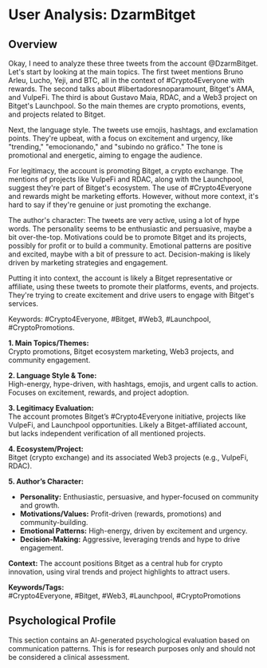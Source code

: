 # User Analysis: DzarmBitget

## Overview

<think>
Okay, I need to analyze these three tweets from the account @DzarmBitget. Let's start by looking at the main topics. The first tweet mentions Bruno Arleu, Lucho, Yeji, and BTC, all in the context of #Crypto4Everyone with rewards. The second talks about #libertadoresnoparamount, Bitget's AMA, and VulpeFi. The third is about Gustavo Maia, RDAC, and a Web3 project on Bitget's Launchpool. So the main themes are crypto promotions, events, and projects related to Bitget.

Next, the language style. The tweets use emojis, hashtags, and exclamation points. They're upbeat, with a focus on excitement and urgency, like "trending," "emocionando," and "subindo no gráfico." The tone is promotional and energetic, aiming to engage the audience.

For legitimacy, the account is promoting Bitget, a crypto exchange. The mentions of projects like VulpeFi and RDAC, along with the Launchpool, suggest they're part of Bitget's ecosystem. The use of #Crypto4Everyone and rewards might be marketing efforts. However, without more context, it's hard to say if they're genuine or just promoting the exchange.

The author's character: The tweets are very active, using a lot of hype words. The personality seems to be enthusiastic and persuasive, maybe a bit over-the-top. Motivations could be to promote Bitget and its projects, possibly for profit or to build a community. Emotional patterns are positive and excited, maybe with a bit of pressure to act. Decision-making is likely driven by marketing strategies and engagement.

Putting it into context, the account is likely a Bitget representative or affiliate, using these tweets to promote their platforms, events, and projects. They're trying to create excitement and drive users to engage with Bitget's services.

Keywords: #Crypto4Everyone, #Bitget, #Web3, #Launchpool, #CryptoPromotions.
</think>

**1. Main Topics/Themes:**  
Crypto promotions, Bitget ecosystem marketing, Web3 projects, and community engagement.  

**2. Language Style & Tone:**  
High-energy, hype-driven, with hashtags, emojis, and urgent calls to action. Focuses on excitement, rewards, and project adoption.  

**3. Legitimacy Evaluation:**  
The account promotes Bitget’s #Crypto4Everyone initiative, projects like VulpeFi, and Launchpool opportunities. Likely a Bitget-affiliated account, but lacks independent verification of all mentioned projects.  

**4. Ecosystem/Project:**  
Bitget (crypto exchange) and its associated Web3 projects (e.g., VulpeFi, RDAC).  

**5. Author’s Character:**  
- **Personality:** Enthusiastic, persuasive, and hyper-focused on community and growth.  
- **Motivations/Values:** Profit-driven (rewards, promotions) and community-building.  
- **Emotional Patterns:** High-energy, driven by excitement and urgency.  
- **Decision-Making:** Aggressive, leveraging trends and hype to drive engagement.  

**Context:** The account positions Bitget as a central hub for crypto innovation, using viral trends and project highlights to attract users.  

**Keywords/Tags:**  
#Crypto4Everyone, #Bitget, #Web3, #Launchpool, #CryptoPromotions

## Psychological Profile

This section contains an AI-generated psychological evaluation based on communication patterns. This is for research purposes only and should not be considered a clinical assessment.
